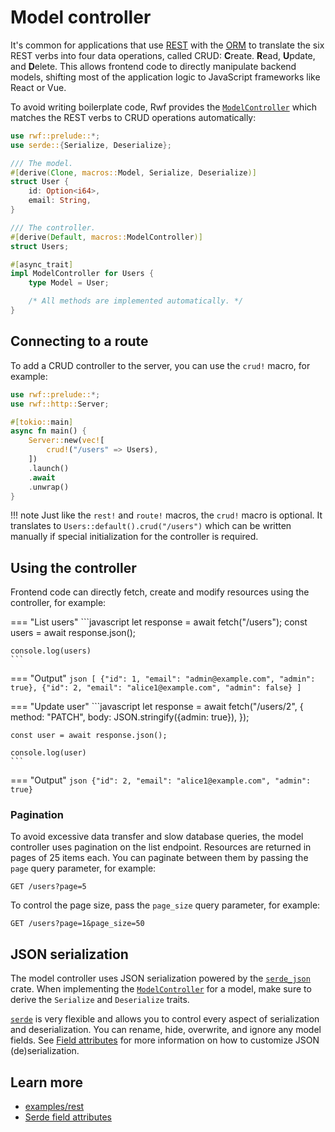 # Model controller

It's common for applications that use [REST](index.md) with the [ORM](../../models/index.md) to translate the six REST verbs into four data operations, called CRUD: **C**reate. **R**ead, **U**pdate, and **D**elete. This allows frontend code to directly manipulate backend models, shifting most of the application logic to JavaScript frameworks like React or Vue.

To avoid writing boilerplate code, Rwf provides the [`ModelController`](https://docs.rs/rwf/latest/rwf/controller/trait.ModelController.html) which matches the REST verbs to CRUD operations automatically:

```rust
use rwf::prelude::*;
use serde::{Serialize, Deserialize};

/// The model.
#[derive(Clone, macros::Model, Serialize, Deserialize)]
struct User {
    id: Option<i64>,
    email: String,
}

/// The controller.
#[derive(Default, macros::ModelController)]
struct Users;

#[async_trait]
impl ModelController for Users {
    type Model = User;

    /* All methods are implemented automatically. */
}
```

## Connecting to a route

To add a CRUD controller to the server, you can use the `crud!` macro, for example:

```rust
use rwf::prelude::*;
use rwf::http::Server;

#[tokio::main]
async fn main() {
    Server::new(vec![
        crud!("/users" => Users),
    ])
    .launch()
    .await
    .unwrap()
}
```

!!! note
    Just like the `rest!` and `route!` macros, the `crud!` macro is optional. It translates to `Users::default().crud("/users")`
    which can be written manually if special initialization for the controller is required.

## Using the controller

Frontend code can directly fetch, create and modify resources using the controller, for example:

=== "List users"
    ```javascript
    let response = await fetch("/users");
    const users = await response.json();

    console.log(users)
    ```
=== "Output"
    ```json
    [
      {"id": 1, "email": "admin@example.com", "admin": true},
      {"id": 2, "email": "alice1@example.com", "admin": false}
    ]
    ```

=== "Update user"
    ```javascript
    let response = await fetch("/users/2", {
      method: "PATCH",
      body: JSON.stringify({admin: true}),
    });

    const user = await response.json();

    console.log(user)
    ```
=== "Output"
    ```json
    {"id": 2, "email": "alice1@example.com", "admin": true}
    ```

### Pagination

To avoid excessive data transfer and slow database queries, the model controller uses pagination on the list endpoint. Resources are returned in pages of 25 items each. You can paginate between them by passing the `page` query parameter, for example:

```
GET /users?page=5
```

To control the page size, pass the `page_size` query parameter, for example:

```
GET /users?page=1&page_size=50
```

## JSON serialization

The model controller uses JSON serialization powered by the [`serde_json`](https://docs.rs/serde_json) crate. When implementing the [`ModelController`](https://docs.rs/rwf/latest/rwf/controller/trait.ModelController.html) for a model, make sure to derive the `Serialize` and `Deserialize` traits.

[`serde`](https://docs.rs/serde) is very flexible and allows you to control every aspect of serialization and deserialization. You can rename, hide, overwrite, and ignore any model fields. See [Field attributes](https://serde.rs/field-attrs.html) for more information on how to customize JSON (de)serialization.

## Learn more

- [examples/rest](https://github.com/levkk/rwf/tree/main/examples/rest)
- [Serde field attributes](https://serde.rs/field-attrs.html)
